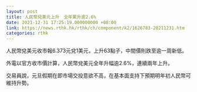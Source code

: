 ```yaml
---
layout: post
title: 人民幣兌美元上升　全年累升逾2.6%
date: 2021-12-31 17:25:19.000000000 +08:00
link: https://news.rthk.hk/rthk/ch/component/k2/1626783-20211231.htm
categories: rthk
---
```


人民幣兌美元收市報6.373元兌1美元，上升63點子，中間價則跌至逾一周新低。

外電以官方收市價計算，人民幣兌美元全年升幅逾2.6%，連續兩年上升。

交易員說，元旦假期在即市場交投意欲不高，在基本面支持下預期明年初人民幣可維持升勢。
